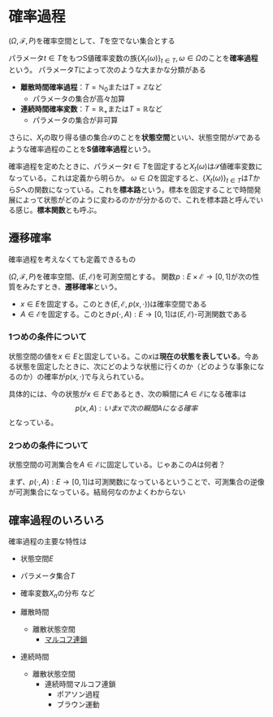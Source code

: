 # 確率過程

$(\Omega, \mathcal F, P)$を確率空間として、$T$を空でない集合とする

パラメータ$t\in T$をもつS値確率変数の族$\{X_t(\omega)\}_{t\in T}, \omega \in \Omega$のことを**確率過程**という。
パラメータ$T$によって次のような大まかな分類がある

- **離散時間確率過程**：$T=\mathbb N_0$または$T=\mathbb Z$など
  - パラメータの集合が高々加算
- **連続時間確率変数**：$T=\mathbb R_+$または$T=\mathbb R$など
  - パラメータの集合が非可算

さらに、$X_t$の取り得る値の集合$\mathcal S$のことを**状態空間**といい、状態空間が$\mathcal S$であるような確率過程のことを**S値確率過程**という。

確率過程を定めたときに、パラメータ$t\in T$を固定すると$X_t(\omega)$は$\mathcal S$値確率変数になっている。これは定義から明らか。
$\omega \in \Omega$を固定すると、$\{X_t(\omega)\}_{t\in T}$は$T$から$S$への関数になっている。これを**標本路**という。標本を固定することで時間発展によって状態がどのように変わるのかが分かるので、これを標本路と呼んでいる感じ。**標本関数**とも呼ぶ。

## 遷移確率

確率過程を考えなくても定義できるもの

$(\Omega, \mathcal F, P)$を確率空間、$(E,\mathcal E)$を可測空間とする。
関数$p:E\times \mathcal E \to [0,1]$が次の性質をみたすとき、**遷移確率**という。

- $x\in E$を固定する。このとき$(E, \mathcal E, p(x,\cdot))$は確率空間である
- $A\in \mathcal E$を固定する。このとき$p(\cdot, A): E\to [0,1]$は$(E, \mathcal E)$-可測関数である

### 1つめの条件について

状態空間の値を$x\in E$と固定している。この$x$は**現在の状態を表している**。今ある状態を固定したときに、次にどのような状態に行くのか（どのような事象になるのか）の確率が$p(x, \cdot)$で与えられている。

具体的には、今の状態が$x\in E$であるとき、次の瞬間に$A\in \mathcal E$になる確率は
$$p(x,A):いまxで次の瞬間Aになる確率$$
となっている。

### 2つめの条件について

状態空間の可測集合を$A\in \mathcal E$に固定している。じゃあこの$A$は何者？

まず、$p(\cdot, A) :E \to [0,1]$は可測関数になっているということで、可測集合の逆像が可測集合になっている。結局何なのかよくわからない

## 確率過程のいろいろ

確率過程の主要な特性は

- 状態空間$E$
- パラメータ集合$T$
- 確率変数$X_n$の分布
など

- 離散時間
  - 離散状態空間
    - [マルコフ連鎖](./markov-chain.md)
- 連続時間
  - 離散状態空間
    - 連続時間マルコフ連鎖
      - ポアソン過程
      - ブラウン運動
